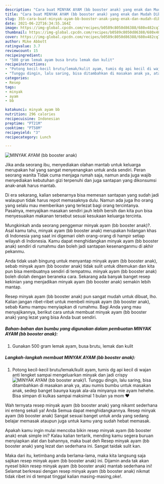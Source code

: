 ```yaml
---
description: "Cara buat MINYAK AYAM (bb booster anak) yang enak dan Mudah Dibuat"
title: "Cara buat MINYAK AYAM (bb booster anak) yang enak dan Mudah Dibuat"
slug: 355-cara-buat-minyak-ayam-bb-booster-anak-yang-enak-dan-mudah-dibuat
date: 2021-06-22T16:34:55.164Z
image: https://img-global.cpcdn.com/recipes/b0589c8050d86388/680x482cq70/minyak-ayam-bb-booster-anak-foto-resep-utama.jpg
thumbnail: https://img-global.cpcdn.com/recipes/b0589c8050d86388/680x482cq70/minyak-ayam-bb-booster-anak-foto-resep-utama.jpg
cover: https://img-global.cpcdn.com/recipes/b0589c8050d86388/680x482cq70/minyak-ayam-bb-booster-anak-foto-resep-utama.jpg
author: Mike Abbott
ratingvalue: 3.7
reviewcount: 15
recipeingredient:
- "500 gram lemak ayam busa brutu lemak dan kulit"
recipeinstructions:
- "Potong kecil-kecil brutu/lemak/kulit ayam, tumis dg api kecil di wajan anti lengket sampai mengeluarkan minyak dan jadi crispy"
- "Tunggu dingin, lalu saring, bisa ditambahkan di masakan anak ya, atau numis bumbu untuk masakan anak, sedep banget baunya kayak ala-ala minyanya mie ayam hehehe. Bisa simpan di kulkas sampai maksimal 1 bulan ya mom ❤️"
categories:
- Resep
tags:
- minyak
- ayam
- bb

katakunci: minyak ayam bb 
nutrition: 296 calories
recipecuisine: Indonesian
preptime: "PT21M"
cooktime: "PT58M"
recipeyield: "3"
recipecategory: Lunch

---
```



![MINYAK AYAM (bb booster anak)](https://img-global.cpcdn.com/recipes/b0589c8050d86388/680x482cq70/minyak-ayam-bb-booster-anak-foto-resep-utama.jpg)

Jika anda seorang ibu, menyediakan olahan mantab untuk keluarga merupakan hal yang sangat menyenangkan untuk anda sendiri. Peran seorang  wanita Tidak cuma menjaga rumah saja, namun anda juga wajib menyediakan kebutuhan gizi terpenuhi dan juga santapan yang dikonsumsi anak-anak harus mantab.

Di era  sekarang, kalian sebenarnya bisa memesan santapan yang sudah jadi walaupun tidak harus repot memasaknya dulu. Namun ada juga lho orang yang selalu mau memberikan yang terlezat bagi orang tercintanya. Pasalnya, menyajikan masakan sendiri jauh lebih bersih dan kita pun bisa menyesuaikan makanan tersebut sesuai kesukaan keluarga tercinta. 



Mungkinkah anda seorang penggemar minyak ayam (bb booster anak)?. Asal kamu tahu, minyak ayam (bb booster anak) merupakan hidangan khas di Indonesia yang saat ini digemari oleh orang-orang di hampir setiap wilayah di Indonesia. Kamu dapat menghidangkan minyak ayam (bb booster anak) sendiri di rumahmu dan boleh jadi santapan kesenanganmu di akhir pekanmu.

Anda tidak usah bingung untuk menyantap minyak ayam (bb booster anak), sebab minyak ayam (bb booster anak) tidak sulit untuk ditemukan dan kita pun bisa membuatnya sendiri di tempatmu. minyak ayam (bb booster anak) boleh diolah dengan beraneka cara. Sekarang ada banyak banget resep kekinian yang menjadikan minyak ayam (bb booster anak) semakin lebih mantap.

Resep minyak ayam (bb booster anak) pun sangat mudah untuk dibuat, lho. Kalian jangan ribet-ribet untuk membeli minyak ayam (bb booster anak), sebab Kamu mampu menyiapkan di rumahmu. Bagi Anda yang mau menyajikannya, berikut cara untuk membuat minyak ayam (bb booster anak) yang lezat yang bisa Anda buat sendiri.

<!--inarticleads1-->

##### Bahan-bahan dan bumbu yang digunakan dalam pembuatan MINYAK AYAM (bb booster anak):

1. Gunakan 500 gram lemak ayam, busa brutu, lemak dan kulit




<!--inarticleads2-->

##### Langkah-langkah membuat MINYAK AYAM (bb booster anak):

1. Potong kecil-kecil brutu/lemak/kulit ayam, tumis dg api kecil di wajan anti lengket sampai mengeluarkan minyak dan jadi crispy
<img src="https://img-global.cpcdn.com/steps/70f3abd68ece6b17/160x128cq70/minyak-ayam-bb-booster-anak-langkah-memasak-1-foto.jpg" alt="MINYAK AYAM (bb booster anak)">1. Tunggu dingin, lalu saring, bisa ditambahkan di masakan anak ya, atau numis bumbu untuk masakan anak, sedep banget baunya kayak ala-ala minyanya mie ayam hehehe. Bisa simpan di kulkas sampai maksimal 1 bulan ya mom ❤️




Wah ternyata resep minyak ayam (bb booster anak) yang nikamt sederhana ini enteng sekali ya! Anda Semua dapat menghidangkannya. Resep minyak ayam (bb booster anak) Sangat sesuai banget untuk anda yang sedang belajar memasak ataupun juga untuk kamu yang sudah hebat memasak.

Apakah kamu ingin mulai mencoba bikin resep minyak ayam (bb booster anak) enak simple ini? Kalau kalian tertarik, mending kamu segera buruan menyiapkan alat dan bahannya, maka buat deh Resep minyak ayam (bb booster anak) yang lezat dan sederhana ini. Sangat taidak sulit kan. 

Maka dari itu, ketimbang anda berlama-lama, maka kita langsung saja sajikan resep minyak ayam (bb booster anak) ini. Dijamin anda tak akan nyesel bikin resep minyak ayam (bb booster anak) mantab sederhana ini! Selamat berkreasi dengan resep minyak ayam (bb booster anak) nikmat tidak ribet ini di tempat tinggal kalian masing-masing,oke!.

